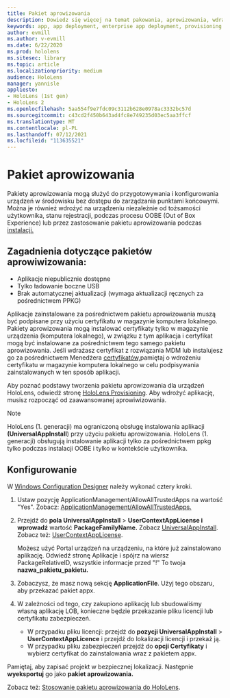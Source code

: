 ```yaml
---
title: Pakiet aprowizowania
description: Dowiedz się więcej na temat pakowania, aprowizowania, wdrażania i wdrażania aplikacji dla przedsiębiorstw HoloLens urządzeń.
keywords: app, app deployment, enterprise app deployment, provisioning
author: evmill
ms.author: v-evmill
ms.date: 6/22/2020
ms.prod: hololens
ms.sitesec: library
ms.topic: article
ms.localizationpriority: medium
audience: HoloLens
manager: yannisle
appliesto:
- HoloLens (1st gen)
- HoloLens 2
ms.openlocfilehash: 5aa554f9e7fdc09c3112b628e0978ac3332bc57d
ms.sourcegitcommit: c43cd2f450b643ad4fc8e749235d03ec5aa3ffcf
ms.translationtype: MT
ms.contentlocale: pl-PL
ms.lasthandoff: 07/12/2021
ms.locfileid: "113635521"
---
```

# <a name="provisioning-package"></a>Pakiet aprowizowania

Pakiety aprowizowania mogą służyć do przygotowywania i konfigurowania urządzeń w środowisku bez dostępu do zarządzania punktami końcowymi. Można je również wdrożyć na urządzeniu niezależnie od tożsamości użytkownika, stanu rejestracji, podczas procesu OOBE (Out of Box Experience) lub przez zastosowanie pakietu aprowizowania podczas [instalacji.](/hololens/hololens-provisioning##apply-a-provisioning-package-to-hololens-during-setup)

## <a name="provisioning-packages-considerations"></a>Zagadnienia dotyczące pakietów aprowiwizowania:

* Aplikacje niepublicznie dostępne
* Tylko ładowanie boczne USB
* Brak automatycznej aktualizacji (wymaga aktualizacji ręcznych za pośrednictwem PPKG)

Aplikacje zainstalowane za pośrednictwem pakietu aprowizowania muszą być podpisane przy użyciu certyfikatu w magazynie komputera lokalnego. Pakiety aprowizowania mogą instalować certyfikaty tylko w magazynie urządzenia (komputera lokalnego), w związku z tym aplikacja i certyfikat mogą być instalowane za pośrednictwem tego samego pakietu aprowizowania. Jeśli wdrażasz certyfikat z rozwiązania MDM lub instalujesz go za pośrednictwem Menedżera [certyfikatów,](certificate-manager.md)pamiętaj o wdrożeniu certyfikatu w magazynie komputera lokalnego w celu podpisywania zainstalowanych w ten sposób aplikacji.

Aby poznać podstawy tworzenia pakietu aprowizowania dla urządzeń HoloLens, odwiedź stronę [HoloLens Provisioning](/hololens/hololens-provisioning). Aby wdrożyć aplikację, musisz rozpocząć od zaawansowanej aprowiwizowania.

> [!NOTE]
> HoloLens (1. generacji) ma ograniczoną obsługę instalowania aplikacji **(UniversalAppInstall**) przy użyciu pakietu aprowizowania. HoloLens (1. generacji) obsługują instalowanie aplikacji tylko za pośrednictwem ppkg tylko podczas instalacji OOBE i tylko w kontekście użytkownika.

## <a name="setup"></a>Konfigurowanie

W [Windows Configuration Designer](https://www.microsoft.com/store/productId/9NBLGGH4TX22) należy wykonać cztery kroki.

1. Ustaw pozycję ApplicationManagement/AllowAllTrustedApps na wartość "Yes". Zobacz: [ApplicationManagement/AllowAllTrustedApps.](/windows/client-management/mdm/policy-csp-applicationmanagement#applicationmanagement-allowalltrustedapps)

2. Przejdź do **pola UniversalAppInstall**  >  **UserContextAppLicense i wprowadź** wartość **PackageFamilyName.** Zobacz [UniversalAppInstall](/windows/configuration/wcd/wcd-universalappinstall). Zobacz też: [UserContextAppLicense](/windows/configuration/wcd/wcd-universalappinstall#usercontextapplicense).

   Możesz użyć Portal urządzeń na urządzeniu, na które już zainstalowano aplikację. Odwiedź stronę Aplikacje i spójrz na wiersz PackageRelativeID, wszystkie informacje przed "!" To twoja **nazwa_pakietu_pakietu.**

3. Zobaczysz, że masz nową sekcję **ApplicationFile**. Użyj tego obszaru, aby przekazać pakiet appx.

4. W zależności od tego, czy zakupiono aplikację lub sbudowaliśmy własną aplikację LOB, konieczne będzie przekazanie pliku licencji lub certyfikatu zabezpieczeń.

    - W przypadku pliku licencji: przejdź do **pozycji UniversalAppInstall**  >  **UserContextAppLicence** i przejdź do lokalizacji licencji i przekaż ją.
    - W przypadku pliku zabezpieczeń przejdź do **opcji Certyfikaty** i wybierz certyfikat do zainstalowania wraz z pakietem appx.

Pamiętaj, aby zapisać projekt w bezpiecznej lokalizacji. Następnie **wyeksportuj** go jako **pakiet aprowizowania.**  

Zobacz też: [Stosowanie pakietu aprowizowania do HoloLens](/hololens/hololens-provisioning#apply-a-provisioning-package-to-hololens-during-setup).
